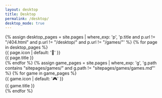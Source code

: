 ```yaml
---
layout: desktop
title: Desktop
permalink: /desktop/
desktop_mode: true
---
```


<div id="desktop-grid">
    <!-- Desktop icons are now generated dynamically -->
    {% assign desktop_pages = site.pages | where_exp: 'p', 'p.title and p.url != "/404.html" and p.url != "/desktop/" and p.url != "/games/"' %}
    {% for page in desktop_pages %}
        <div class="desktop-icon" 
             id="icon-{{ page.title | slugify }}" 
             data-app-url="{{ page.url | relative_url }}" 
             data-app-title="{{ page.title }}">
            <div class="icon-image">{{ page.icon | default: '📄' }}</div>
            <div class="icon-label">{{ page.title }}</div>
        </div>
    {% endfor %}
    {% assign game_pages = site.pages | where_exp: 'g', 'g.path contains "sitepages/games/" and g.path != "sitepages/games/games.md"' %}
    {% for game in game_pages %}
        <div class="desktop-icon" 
             id="icon-{{ game.title | slugify }}" 
             data-app-url="{{ game.permalink | relative_url }}" 
             data-app-title="{{ game.title }}">
            <div class="icon-image">{{ game.icon | default: '🎮' }}</div>
            <div class="icon-label">{{ game.title }}</div>
        </div>
    {% endfor %}
    <!-- Bookmarks will be rendered by JS -->
</div>

<script>
document.addEventListener('DOMContentLoaded', function() {
  if (window.DesktopManager) {
    window.desktopManager = new DesktopManager(document.getElementById('desktop-grid'));
  }
  if (window.WindowManager) {
    window.windowManager = new WindowManager();
  }
});
</script>
